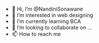 - 👋 Hi, I’m @NandiniSonawane
- 👀 I’m interested in web designing
- 🌱 I’m currently learning BCA 
- 💞️ I’m looking to collaborate on ...
- 📫 How to reach me 

<!---
NandiniSonawane/NandiniSonawane is a ✨ special ✨ repository because its `README.md` (this file) appears on your GitHub profile.
You can click the Preview link to take a look at your changes.
--->
